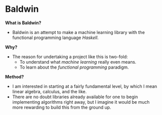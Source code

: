 # Baldwin

**What is Baldwin?**
- Baldwin is an attempt to make a machine learning library with the 
functional programming language *Haskell*.

**Why?**
- The reason for undertaking a project like this is two-fold:
    - To understand what *machine learning* really even means.
    - To learn about the *functional programming* paradigm.

**Method?**
- I am interested in starting at a fairly fundamental level, by which I mean
linear algebra, calculus, and the like.
- There are no doubt libraries already available for one to begin implementing
algorithms right away, but I imagine it would be much more rewarding to build
this from the ground up.
